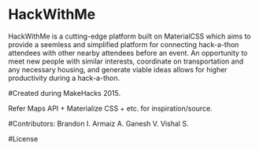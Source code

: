 # HackWithMe
  HackWithMe is a cutting-edge platform built on MaterialCSS which aims to provide a seemless and simplified platform for connecting hack-a-thon attendees with other nearby attendees before an event. An opportunity to meet new people with similar interests, coordinate on transportation and any necessary housing, and generate viable ideas allows for higher productivity during a hack-a-thon. 
  
  #Created during MakeHacks 2015. 
  
  Refer Maps API + Materialize CSS + etc. for inspiration/source. 
  
  
  #Contributors: 
    Brandon I.
    Armaiz A. 
    Ganesh V. 
    Vishal S. 
  
  
  
  #License
    
